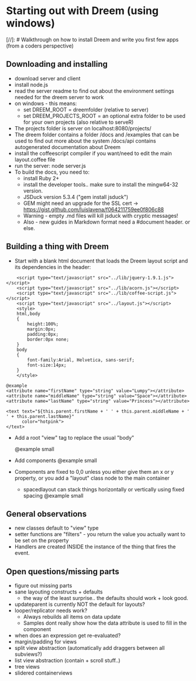 # Starting out with Dreem (using windows)
[//]: # Walkthrough on how to install Dreem and write you first few apps (from a coders perspective) 

Downloading and installing
--------------------------

- download server and client
- install node.js
- read the server readme to find out about the environment settings needed for the dreem server to work
- on windows - this means:
    * set DREEM_ROOT = dreemfolder (relative to server)
    * set DREEM_PROJECTS_ROOT = an optional extra folder to be used for your own projects (also relative to serveR)
- The projects folder is server on localhost:8080/projects/
- The dreem folder contains a folder /docs and /examples that can be used to find out more about the system
/docs/api contains autogenerated documentation about Dreem
- install the coffeescript compiler if you want/need to edit the main layout.coffee file
- run the server: node server.js
- To build the docs, you need to:
    * install Ruby 2+
    * install the developer tools.. make sure to install the mingw64-32 version.
    * JSDuck version 5.3.4 ("gem install jsduck")
    * GEM might need an upgrade for the SSL cert -> https://gist.github.com/luislavena/f064211759ee0f806c88
    * Warning - empty .md files will kill jsduck with cryptic messages!
	* Also - new guides in Markdown format need a #document header. or else.

Building a thing with Dreem
--------------------------
* Start with a blank html document that loads the Dreem layout script and its dependencies in the header:
~~~~~~~~~~~~~{.html}
	<script type="text/javascript" src="../lib/jquery-1.9.1.js"></script>
	<script type="text/javascript" src="../lib/acorn.js"></script>
	<script type="text/javascript" src="../lib/coffee-script.js"></script>
	<script type="text/javascript" src="../layout.js"></script>
	<style>
	html,body
	{
		height:100%;
		margin:0px;
		padding:0px;
		border:0px none;
	}
	body 
	{
		font-family:Arial, Helvetica, sans-serif;
		font-size:14px;
	}
	</style>
~~~~~~~~~~~~~

    @example 
    <attribute name="firstName" type="string" value="Lumpy"></attribute>
    <attribute name="middleName" type="string" value="Space"></attribute>
    <attribute name="lastName" type="string" value="Princess"></attribute>
    
    <text text="${this.parent.firstName + ' ' + this.parent.middleName + ' ' + this.parent.lastName}" 
          color="hotpink">
    </text>		
		
* Add a root "view" tag to replace the usual "body"


    @example small
    <view width="200" height="100" bgcolor="lightpink">
    <view width="100%" height="100%" bgcolor="lightblue"></view>
    </view>
	
	
* Add components
	@example small
	<view width="200" height="100" bgcolor="lightpink">
		<labelbutton text="I'm a button!" x="0" y="40"></labelbutton>
		<text text="I'm not!" x="20" y="30"></text>
	</view>
* Components are fixed to 0,0 unless you either give them an x or y property, or you add a "layout" class node to the main container
    * spacedlayout can stack things horizontally or vertically using fixed spacing
	@example small
    <view width="200" height="100" bgcolor="lightpink">
		<spacedlayout axis="y" spacing="4" updateparent="true"></spacedlayout>
		<view>
			<spacedlayout axis="y" spacing="4" updateparent="true"></spacedlayout>
			<labelbutton text="We" x="0" y="40"></labelbutton>
			<labelbutton text="are" x="0" y="40"></labelbutton>
			<labelbutton text="evenly" x="0" y="40"></labelbutton>
			<labelbutton text="spaced" x="0" y="40"></labelbutton>
			<labelbutton text="vertically!" x="0" y="40"></labelbutton>
		</view>
		<view>
			<spacedlayout axis="x" spacing="4" updateparent="true"></spacedlayout>
			<labelbutton text="We" x="0" y="40"></labelbutton>
			<labelbutton text="are" x="0" y="40"></labelbutton>
			<labelbutton text="evenly" x="0" y="40"></labelbutton>
			<labelbutton text="spaced" x="0" y="40"></labelbutton>
			<labelbutton text="horizontally!" x="0" y="40"></labelbutton>			
		</view>
	</view>

General observations
-------------------
* new classes default to "view" type
* setter functions are "filters" - you return the value you actually want to be set on the property
* Handlers are created INSIDE the instance of the thing that fires the event.

Open questions/missing parts
--------------------------
* figure out missing parts
* sane layouting constructs + defaults  
    * the way of the least surprise.. the defaults should work + look good.   
* updateparent is currently NOT the default for layouts?
* looper/replicator needs work?
    * Always rebuilds all items on data update
    * Samples dont really show how the data attribute is used to fill in the component
* when does an expression get re-evaluated?
* margin/padding for views
* split view abstraction (automatically add draggers between all subviews?)
* list view abstraction (contain + scroll stuff..)
* tree views
* slidered containerviews